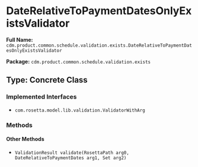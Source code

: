 # DateRelativeToPaymentDatesOnlyExistsValidator

**Full Name:** `cdm.product.common.schedule.validation.exists.DateRelativeToPaymentDatesOnlyExistsValidator`

**Package:** `cdm.product.common.schedule.validation.exists`

## Type: Concrete Class

### Implemented Interfaces

- `com.rosetta.model.lib.validation.ValidatorWithArg`

### Methods

#### Other Methods

- `ValidationResult validate(RosettaPath arg0, DateRelativeToPaymentDates arg1, Set arg2)`

